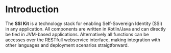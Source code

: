 # Introduction

The **SSI Kit** is a technology stack for enabling Self-Sovereign Identity (SSI) in any application. All components are written in Kotlin/Java and can directly be tied in JVM-based applications. Alternatively all functions can be accesses over the RESTfull webservice interface, making integration with other languages and deployment scenarios straigtforward.
